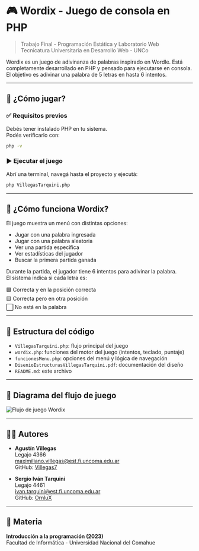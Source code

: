 # 🎮 Wordix - Juego de consola en PHP

> Trabajo Final - Programación Estática y Laboratorio Web  
> Tecnicatura Universitaria en Desarrollo Web - UNCo

Wordix es un juego de adivinanza de palabras inspirado en Wordle. Está completamente desarrollado en PHP y pensado para ejecutarse en consola.  
El objetivo es adivinar una palabra de 5 letras en hasta 6 intentos.

---

## 🚀 ¿Cómo jugar?

### ✅ Requisitos previos

Debés tener instalado PHP en tu sistema.  
Podés verificarlo con:

```bash
php -v
```

### ▶️ Ejecutar el juego

Abrí una terminal, navegá hasta el proyecto y ejecutá:

```bash
php VillegasTarquini.php
```

---

## 🧠 ¿Cómo funciona Wordix?

El juego muestra un menú con distintas opciones:

- Jugar con una palabra ingresada
- Jugar con una palabra aleatoria
- Ver una partida específica
- Ver estadísticas del jugador
- Buscar la primera partida ganada

Durante la partida, el jugador tiene 6 intentos para adivinar la palabra.  
El sistema indica si cada letra es:

🟩 Correcta y en la posición correcta  
🟨 Correcta pero en otra posición  
⬜ No está en la palabra

---

## 📁 Estructura del código

- `VillegasTarquini.php`: flujo principal del juego
- `wordix.php`: funciones del motor del juego (intentos, teclado, puntaje)
- `funcionesMenu.php`: opciones del menú y lógica de navegación
- `DisenioEstructurasVillegasTarquini.pdf`: documentación del diseño
- `README.md`: este archivo

---

## 🔄 Diagrama del flujo de juego

![Flujo de juego Wordix](./diagram-wordix.png)

---

## 👨‍💻 Autores

- **Agustín Villegas**  
  Legajo 4366  
  maximiliano.villegas@est.fi.uncoma.edu.ar  
  GitHub: [Villegas7](https://github.com/Villegas7)

- **Sergio Iván Tarquini**  
  Legajo 4461  
  ivan.tarquini@est.fi.uncoma.edu.ar  
  GitHub: [OrnluX](https://github.com/OrnluX)

---

## 🏫 Materia

**Introducción a la programación (2023)**  
Facultad de Informática - Universidad Nacional del Comahue



